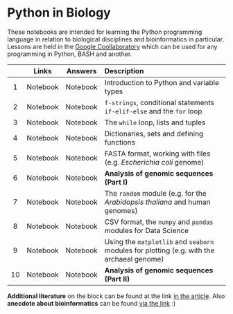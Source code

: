 # Python in Biology

These notebooks are intended for learning the Python programming language in relation to biological disciplines and bioinformatics in particular. Lessons are held in the [Google Coollaboratory](https://colab.research.google.com/) which can be used for any programming in Python, BASH and another.

|  | Links | Answers | Description | 
| :------: | :------: | :------: | :------ | 
| 1 | Notebook | Notebook | Introduction to Python and variable types | 
| 2 | Notebook | Notebook | `f-strings`, conditional statements `if-elif-else` and the `for` loop | 
| 3 | Notebook | Notebook | The `while` loop, lists and tuples |
| 4 | Notebook | Notebook | Dictionaries, sets and defining functions | 
| 5 | Notebook | Notebook | FASTA format, working with files (e.g. _Escherichia coli_ genome) | 
| 6 | Notebook | Notebook | **Analysis of genomic sequences (Part I)** | 
| 7 | Notebook | Notebook | The `random` module (e.g. for the _Arabidopsis thaliana_ and human genomes) | 
| 8 | Notebook | Notebook | CSV format, the `numpy` and `pandas` modules for Data Science | 
| 9 | Notebook | Notebook | Using the `matplotlib` and `seaborn` modules for plotting (e.g. with the archaeal genome) | 
| 10 | Notebook | Notebook | **Analysis of genomic sequences (Part II)** | 

**Additional literature** on the block can be found at the link [in the article](https://vk.com/@nachatoi-literatura-po-python). Also **anecdote about bioinformatics** can be found [via the link](https://elementy.ru/nauchno-populyarnaya_biblioteka/432183/Bioinformatiki_proiskhozhdenie_i_zhiznennyy_tsikl) :)
